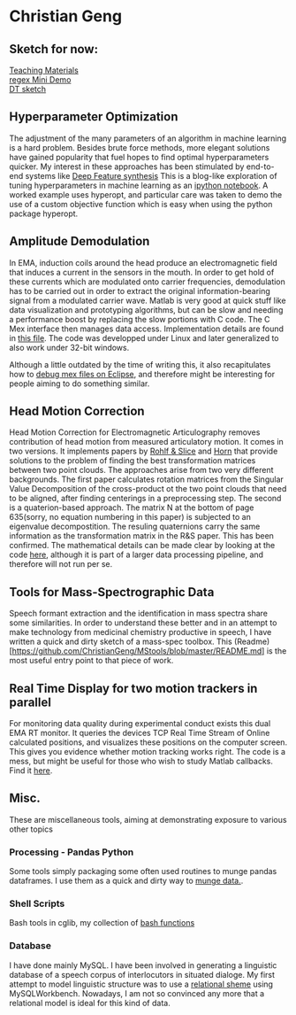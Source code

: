 # Christian Geng

## Sketch for now: 

[Teaching Materials](https://github.com/ChristianGeng/Phonetik-I)  
[regex Mini Demo](https://github.com/ChristianGeng/portfolio/blob/master/misc/regexlinkdetect.py)  
[DT sketch](https://github.com/ChristianGeng/portfolio/blob/master/misc/dtsketch.pdf)  



## Hyperparameter Optimization

The adjustment of the many parameters of an algorithm in machine learning is a hard problem. Besides brute force methods, more elegant solutions have gained popularity that fuel hopes to find optimal hyperparameters quicker. My interest in these approaches has been stimulated by end-to-end systems like [Deep Feature synthesis](https://groups.csail.mit.edu/EVO-DesignOpt/groupWebSite/uploads/Site/DSAA_DSM_2015.pdf) 
This is a blog-like exploration of tuning hyperparameters in machine learning as an [ipython notebook](hyperparamsOptimization/tuneHyperPrams.ipynb). A worked example uses hyperopt, and particular care was taken to demo the use of a custom objective function which is easy when using the python package hyperopt.


## Amplitude Demodulation

In EMA, induction coils around the head produce an electromagnetic field that induces a current in the sensors in the mouth. In order to 
get hold of these currents which are modulated onto carrier frequencies, demodulation has to be carried out in order to extract the original information-bearing signal from a modulated carrier wave.
Matlab is very good at quick stuff like data visualization and prototyping algorithms, but can be slow and needing a performance boost by replacing the slow portions 
with C code. The C Mex interface then manages data access. Implementation details are found in [this file](AmpDemod/gradDemodCpp/src/gradDemod.cpp). The code was developped under 
Linux and later generalized to also work under 32-bit windows.

Although a little outdated by the time of writing this, it also recapitulates how to [debug mex files on Eclipse](AmpDemod/gradDemodCpp/src/mexOnEclipseNotes.txt),
and therefore might be interesting for people aiming to do something similar. 


## Head Motion Correction 
Head Motion Correction for Electromagnetic Articulography removes contribution of head motion from measured articulatory motion. 
It comes in two versions. It implements papers by [Rohlf & Slice](include/RohlfSlice_1990.pdf) and [Horn](include/hornQuaternion.pdf)
that provide solutions to the problem of finding the best transformation matrices between two point clouds. 
The approaches arise from two very different backgrounds. 
The first paper calculates rotation matrices from the Singular Value Decomposition of the cross-product ot the 
two point clouds that need to be aligned, after finding centerings in a preprocessing step.
 The second is a quaterion-based approach. The matrix N at the bottom of page 635(sorry, no equation numbering in this paper)
 is subjected to an eigenvalue decompostition. The resuling quaternions carry the same information as the transformation matrix in the R&S paper. This has been confirmed. The mathematical details can be made clear by looking at the code [here](include/philm/3dnew/rota_ini.m), although it is part of a larger data processing pipeline, and therefore will not run per se. 


## Tools for Mass-Spectrographic Data

Speech formant extraction and the identification in mass spectra share some similarities. In order to understand these better and in an attempt to make technology from medicinal chemistry productive in speech, I have written a quick and dirty sketch of a mass-spec toolbox. This (Readme)[https://github.com/ChristianGeng/MStools/blob/master/README.md] is the most useful entry point to that piece of work. 

## Real Time Display for two motion trackers in parallel

For monitoring data quality during experimental conduct exists this dual EMA RT monitor. 
It queries the devices TCP Real Time Stream of Online calculated positions, and visualizes these positions on the computer screen. This gives you evidence whether motion tracking works right. The code is a mess, but might be useful for those who wish to study Matlab callbacks. Find it [here](include/cgm/3DUoE/lida_rtmon_dual.m).

## Misc. 
These are miscellaneous tools, aiming at demonstrating exposure to various other topics

### Processing - Pandas Python

Some tools simply packaging some often used routines to munge pandas dataframes. I use them as a quick and dirty way to [munge data.](https://github.com/ChristianGeng/python-tools/blob/master/dfMassage.py). 

### Shell Scripts 
Bash tools in cglib, my collection of [bash functions](https://github.com/ChristianGeng/bashscripts/blob/master/cglib)

### Database

I have done mainly MySQL. I have been involved in generating a linguistic database of a speech corpus of interlocutors in situated dialoge. My first attempt to model linguistic structure was to use a [relational sheme](https://github.com/ChristianGeng/portfolio/blob/master/misc/dtsketch.pdf) using MySQLWorkbench. 
Nowadays, I am not so convinced any more that a relational model is ideal for this kind of data. 

